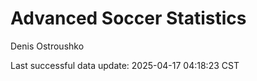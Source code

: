 # Advanced Soccer Statistics
Denis Ostroushko

<!-- gfm -->

Last successful data update: 2025-04-17 04:18:23 CST
